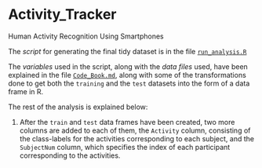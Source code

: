 # Activity_Tracker

Human Activity Recognition Using Smartphones


The _script_ for generating the final tidy dataset is in the file [`run_analysis.R`](https://github.com/SarthakGiri32/Activity_Tracker/blob/master/run_analysis.R)

The _variables_ used in the script, along with the _data files_ used, have been explained in the file [`Code_Book.md`](https://github.com/SarthakGiri32/Activity_Tracker/blob/master/Code_Book.md), along with some of the transformations done to get both the `training` and the `test` datasets into the form of a data frame in R.

The rest of the analysis is explained below:

1. After the `train` and `test` data frames have been created, two more columns are added to each of them, the `Activity` column, consisting of the class-labels for the activities corresponding to each subject, and the `SubjectNum` column, which specifies the index of each participant corresponding to the activities.
